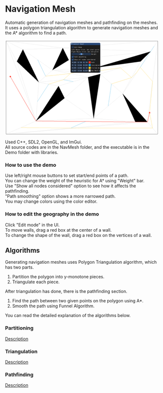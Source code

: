 # Navigation Mesh
Automatic generation of navigation meshes and pathfinding on the meshes.<br />
It uses a polygon triangulation algorithm to generate navigation meshes and the A* algorithm to find a path.<br />

<img align="center" src="/Description/Images/Screenshot1.png">

Used C++, SDL2, OpenGL, and ImGui.<br />
All source codes are in the NavMesh folder, and the executable is in the Demo folder with libraries.

### How to use the demo
Use left/right mouse buttons to set start/end points of a path.<br />
You can change the weight of the heuristic for A* using "Weight" bar.<br />
Use "Show all nodes considered" option to see how it affects the pathfinding.<br />
"Path smoothing" option shows a more narrowed path.<br />
You may change colors using the color editor.<br />

### How to edit the geography in the demo
Click "Edit mode" in the UI.<br />
To move walls, drag a red box at the center of a wall.<br />
To change the shape of the wall, drag a red box on the vertices of a wall.<br />

## Algorithms
Generating navigation meshes uses Polygon Triangulation algorithm, which has two parts.
1. Partition the polygon into y-monotone pieces.
2. Triangulate each piece.

After triangulation has done, there is the pathfinding section.
1. Find the path between two given points on the polygon using A*.
2. Smooth the path using Funnel Algorithm.

You can read the detailed explanation of the algorithms below.

### Partitioning

[Description](Description/Partitioning.md)

### Triangulation

[Description](Description/Triangulation.md)

### Pathfinding

[Description](Description/Pathfinding.md)